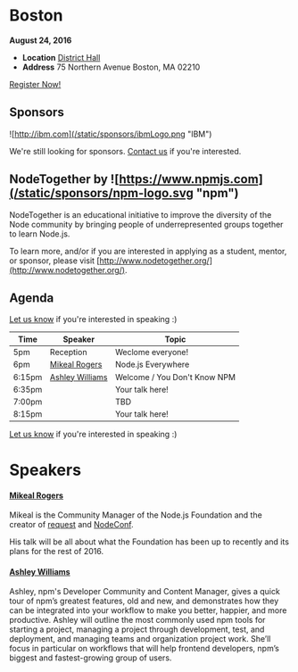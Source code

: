 # Boston

**August 24, 2016**
* **Location** [District Hall](www.districthallboston.org)
* **Address** 75 Northern Avenue Boston, MA 02210

<a class="button" href="https://www.regonline.com/Register/Checkin.aspx?EventID=1813427">Register Now!</a>

## Sponsors

![http://ibm.com](/static/sponsors/ibmLogo.png "IBM")

We're still looking for sponsors. <a href="mailto:tbenzies@linuxfoundation.org?subject=Node.js%20Live%20Sponsorship">Contact us</a> if you're interested.

## NodeTogether by ![https://www.npmjs.com](/static/sponsors/npm-logo.svg "npm")

NodeTogether is an educational initiative to improve the diversity of the Node community by bringing people of underrepresented groups together to learn Node.js.

To learn more, and/or if you are interested in applying as a student, mentor, or sponsor, please visit [http://www.nodetogether.org/](http://www.nodetogether.org/).

## Agenda

[Let us know](https://github.com/nodejs/live.nodejs.org#interested-in-speaking)
if you're interested in speaking :)

Time | Speaker | Topic
--- | --- | ---
5pm | Reception | Weclome everyone!
6pm | [Mikeal Rogers](https://twitter.com/mikeal) | Node.js Everywhere
6:15pm | [Ashley Williams](https://github.com/ashleygwilliams) | Welcome / You Don't Know NPM
6:35pm |  | Your talk here!
7:00pm |  | TBD
8:15pm |  | Your talk here!

[Let us know](https://github.com/nodejs/live.nodejs.org#interested-in-speaking)
if you're interested in speaking :)

# Speakers

#### [Mikeal Rogers](https://twitter.com/mikeal)

Mikeal is the Community Manager of the Node.js Foundation and the creator of
[request](https://github.com/request/request) and [NodeConf](http://www.nodeconf.com).

His talk will be all about what the Foundation has been up to recently and its plans for
the rest of 2016.

#### [Ashley Williams](https://github.com/ashleygwilliams)

Ashley, npm's Developer Community and Content Manager, gives a quick tour of npm’s greatest
features, old and new, and demonstrates how they can be integrated into your workflow to make
you better, happier, and more productive. Ashley will outline the most commonly used npm tools
for starting a project, managing a project through development, test, and deployment, and
managing teams and organization project work. She’ll focus in particular on workflows that
will help frontend developers, npm’s biggest and fastest-growing group of users.
